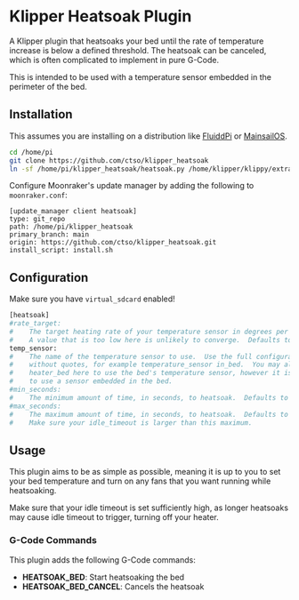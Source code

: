 # Klipper Heatsoak Plugin

A Klipper plugin that heatsoaks your bed until the rate of temperature increase is below a
defined threshold.  The heatsoak can be canceled, which is often complicated to implement in
pure G-Code.

This is intended to be used with a temperature sensor embedded in the perimeter of the bed.

## Installation

This assumes you are installing on a distribution like [FluiddPi](https://github.com/fluidd-core/FluiddPi)
or [MainsailOS](https://github.com/mainsail-crew/MainsailOS).

```bash
cd /home/pi
git clone https://github.com/ctso/klipper_heatsoak
ln -sf /home/pi/klipper_heatsoak/heatsoak.py /home/klipper/klippy/extras/heatsoak.py
```

Configure Moonraker's update manager by adding the following to `moonraker.conf`:
```config
[update_manager client heatsoak]
type: git_repo
path: /home/pi/klipper_heatsoak
primary_branch: main
origin: https://github.com/ctso/klipper_heatsoak.git
install_script: install.sh
```

## Configuration
Make sure you have `virtual_sdcard` enabled!

```py
[heatsoak]
#rate_target:
#    The target heating rate of your temperature sensor in degrees per minute.
#    A value that is too low here is unlikely to converge.  Defaults to 0.25 degrees/min.
temp_sensor:
#    The name of the temperature sensor to use.  Use the full configuration section name
#    without quotes, for example temperature_sensor in_bed.  You may also specify
#    heater_bed here to use the bed's temperature sensor, however it is recommended
#    to use a sensor embedded in the bed.
#min_seconds:
#    The minimum amount of time, in seconds, to heatsoak.  Defaults to 30.
#max_seconds:
#    The maximum amount of time, in seconds, to heatsoak.  Defaults to 1800 (30 minutes).
#    Make sure your idle_timeout is larger than this maximum.
```

## Usage
This plugin aims to be as simple as possible, meaning it is up to you to set your bed temperature
and turn on any fans that you want running while heatsoaking.

Make sure that your idle timeout is set sufficiently high, as longer heatsoaks may cause idle timeout to
trigger, turning off your heater.

### G-Code Commands
This plugin adds the following G-Code commands:

- **HEATSOAK_BED**: Start heatsoaking the bed
- **HEATSOAK_BED_CANCEL**: Cancels the heatsoak